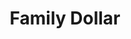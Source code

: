 ---
title: "Family Dollar"
url: /philadelphia/family-dollar-west-cheltenham-avenue/
shop: variety store
---